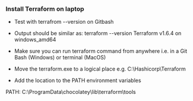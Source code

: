 ### Install Terraform on laptop
* Test with terrafrom --version on Gitbash
* Output should be similar as:
terraform --version
Terraform v1.6.4
on windows_amd64

* Make sure you can run terraform command from anywhere i.e. in a Git Bash (Windows) or terminal (MacOS)
* Move the terraform.exe to a logical place e.g. C:\Hashicorp\Terraform
* Add the location to the PATH environment variables

PATH: C:\ProgramData\chocolatey\lib\terraform\tools